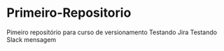# Primeiro-Repositorio
 Pimeiro repositório para curso de versionamento
Testando Jira
Testando Slack mensagem
